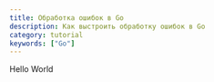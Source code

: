 ```yaml
---
title: Обработка ошибок в Go
description: Как выстроить обработку ошибок в Go
category: tutorial
keywords: ["Go"]
---
```


Hello World